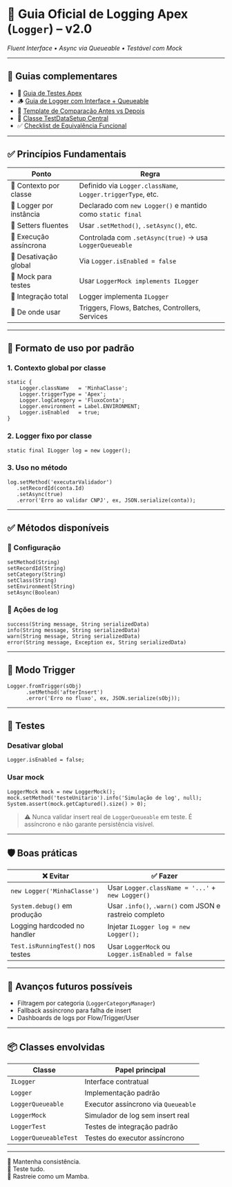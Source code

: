 
# 🧱 Guia Oficial de Logging Apex (`Logger`) – v2.0  
_Fluent Interface • Async via Queueable • Testável com Mock_

---

## 📎 Guias complementares

- 🧪 [Guia de Testes Apex](https://bit.ly/GuiaTestsApex)
- 🪵 [Guia de Logger com Interface + Queueable](https://bit.ly/GuiaLoggerApex)
- 🔁 [Template de Comparação Antes vs Depois](https://bit.ly/ComparacaoApex)
- 🧱 [Classe TestDataSetup Central](https://bit.ly/TestDataSetup)
- ✅ [Checklist de Equivalência Funcional](https://bit.ly/ConfirmacaoApex)

---

## ✅ Princípios Fundamentais

| Ponto                     | Regra                                                                 |
|---------------------------|-----------------------------------------------------------------------|
| 🔁 Contexto por classe    | Definido via `Logger.className`, `Logger.triggerType`, etc.          |
| 🧠 Logger por instância   | Declarado com `new Logger()` e mantido como `static final`            |
| 🔧 Setters fluentes       | Usar `.setMethod()`, `.setAsync()`, etc.                              |
| 🔄 Execução assíncrona    | Controlada com `.setAsync(true)` → usa `LoggerQueueable`              |
| 🔕 Desativação global     | Via `Logger.isEnabled = false`                                        |
| 🧪 Mock para testes       | Usar `LoggerMock implements ILogger`                                  |
| 🧱 Integração total       | Logger implementa `ILogger`                                           |
| 🧩 De onde usar           | Triggers, Flows, Batches, Controllers, Services                       |

---

## 📐 Formato de uso por padrão

### 1. Contexto global por classe

```apex
static {
    Logger.className   = 'MinhaClasse';
    Logger.triggerType = 'Apex';
    Logger.logCategory = 'FluxoConta';
    Logger.environment = Label.ENVIRONMENT;
    Logger.isEnabled   = true;
}
```

### 2. Logger fixo por classe

```apex
static final ILogger log = new Logger();
```

### 3. Uso no método

```apex
log.setMethod('executarValidador')
   .setRecordId(conta.Id)
   .setAsync(true)
   .error('Erro ao validar CNPJ', ex, JSON.serialize(conta));
```

---

## ✅ Métodos disponíveis

### 🔧 Configuração

```apex
setMethod(String)
setRecordId(String)
setCategory(String)
setClass(String)
setEnvironment(String)
setAsync(Boolean)
```

### 📝 Ações de log

```apex
success(String message, String serializedData)
info(String message, String serializedData)
warn(String message, String serializedData)
error(String message, Exception ex, String serializedData)
```

---

## 🧩 Modo Trigger

```apex
Logger.fromTrigger(sObj)
      .setMethod('afterInsert')
      .error('Erro no fluxo', ex, JSON.serialize(sObj));
```

---

## 🧪 Testes

### Desativar global

```apex
Logger.isEnabled = false;
```

### Usar mock

```apex
LoggerMock mock = new LoggerMock();
mock.setMethod('testeUnitario').info('Simulação de log', null);
System.assert(mock.getCaptured().size() > 0);
```

> ⚠️ Nunca validar insert real de `LoggerQueueable` em teste. É assíncrono e não garante persistência visível.

---

## 🛡️ Boas práticas

| ❌ Evitar                          | ✅ Fazer                                               |
|-----------------------------------|--------------------------------------------------------|
| `new Logger('MinhaClasse')`       | Usar `Logger.className = '...'` + `new Logger()`       |
| `System.debug()` em produção      | Usar `.info()`, `.warn()` com JSON e rastreio completo |
| Logging hardcoded no handler      | Injetar `ILogger log = new Logger();`                  |
| `Test.isRunningTest()` nos testes | Usar `LoggerMock` ou `Logger.isEnabled = false`        |

---

## 🧠 Avanços futuros possíveis

- Filtragem por categoria (`LoggerCategoryManager`)
- Fallback assíncrono para falha de insert
- Dashboards de logs por Flow/Trigger/User

---

## 📦 Classes envolvidas

| Classe                | Papel principal                                 |
|-----------------------|-------------------------------------------------|
| `ILogger`             | Interface contratual                            |
| `Logger`              | Implementação padrão                            |
| `LoggerQueueable`     | Executor assíncrono via `Queueable`             |
| `LoggerMock`          | Simulador de log sem insert real                |
| `LoggerTest`          | Testes de integração padrão                     |
| `LoggerQueueableTest` | Testes do executor assíncrono                   |

---

🧠 Mantenha consistência.  
🧪 Teste tudo.  
🐍 Rastreie como um Mamba.
